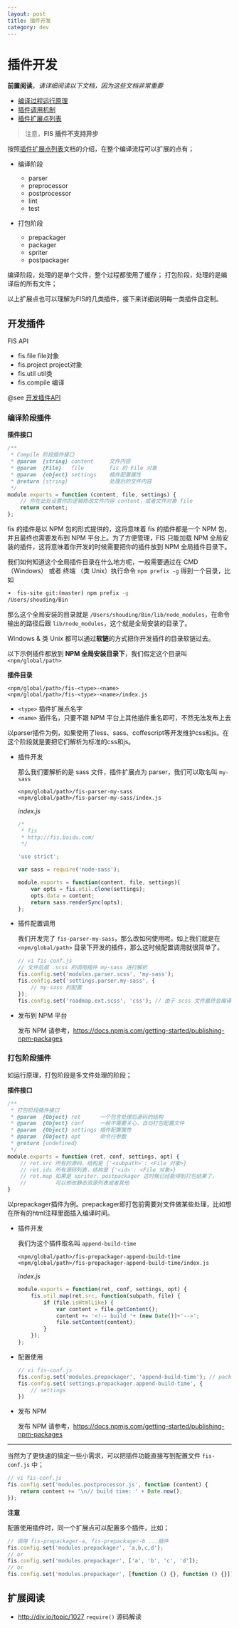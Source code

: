 ```yaml
---
layout: post
title: 插件开发
category: dev
---
```

# 插件开发

**前置阅读**，*请详细阅读以下文档，因为这些文档非常重要*

+ [编译过程运行原理](/docs/more/fis-base.html)
+ [插件调用机制](/docs/more/how-plugin-works.html)
+ [插件扩展点列表](/docs/more/extension-point.html)

> 注意，**FIS 插件不支持异步**

按照[插件扩展点列表](/docs/more/extension-point.html)文档的介绍，在整个编译流程可以扩展的点有；

* 编译阶段
    * parser
    * preprocessor
    * postprocessor
    * lint
    * test

* 打包阶段
    * prepackager
    * packager
    * spriter
    * postpackager

编译阶段，处理的是单个文件，整个过程都使用了缓存；
打包阶段，处理的是编译后的所有文件；

以上扩展点也可以理解为FIS的几类插件，接下来详细说明每一类插件自定制。


## 开发插件

FIS API

* fis.file      file对象
* fis.project   project对象
* fis.util      util类
* fis.compile   编译

@see [开发插件API](/docs/api/dev.html)

### 编译阶段插件

**插件接口**

```js
/**
 * Compile 阶段插件接口
 * @param  {string} content     文件内容
 * @param  {File}   file        fis 的 File 对象
 * @param  {object} settings    插件配置属性
 * @return {string}             处理后的文件内容
 */
module.exports = function (content, file, settings) {
    // 你在此处设置你的逻辑修改文件内容 content，或者文件对象 file
    return content;
};
```

fis 的插件是以 NPM 包的形式提供的，这将意味着 fis 的插件都是一个 NPM 包，并且最终也需要发布到 NPM 平台上。为了方便管理，FIS 只能加载 NPM 全局安装的插件，这将意味着你开发的时候需要把你的插件放到 NPM 全局插件目录下。

我们如何知道这个全局插件目录在什么地方呢，一般需要通过在 CMD （Windows） 或者 终端
 （类 Unix）执行命令 `npm prefix -g` 得到一个目录，比如

 ```bash
➜  fis-site git:(master) npm prefix -g
/Users/shouding/Bin
 ```

那么这个全局安装的目录就是 `/Users/shouding/Bin/lib/node_modules`，在命令输出的路径后跟 `lib/node_modules`，这个就是全局安装的目录了。

Windows & 类 Unix 都可以通过**软链**的方式把你开发插件的目录软链过去。

以下示例插件都放到 **NPM 全局安装目录下**，我们假定这个目录叫 `<npm/global/path>`

**插件目录**

```
<npm/global/path>/fis-<type>-<name>
<npm/global/path>/fis-<type>-<name>/index.js
```

- `<type>` 插件扩展点名字
- `<name>` 插件名，只要不跟 NPM 平台上其他插件重名即可，不然无法发布上去


以parser插件为例，如果使用了less、sass、coffescript等开发维护css和js。在这个阶段就是要把它们解析为标准的css和js。

- 插件开发

    那么我们要解析的是 sass 文件，插件扩展点为 parser，我们可以取名叫 `my-sass`

    ```
    <npm/global/path>/fis-parser-my-sass
    <npm/global/path>/fis-parser-my-sass/index.js
    ```

    *index.js*

    ```javascript
    /*
     * fis
     * http://fis.baidu.com/
     */

    'use strict';

    var sass = require('node-sass');

    module.exports = function(content, file, settings){
        var opts = fis.util.clone(settings);
        opts.data = content;
        return sass.renderSync(opts);
    };

    ```

- 插件配置调用

    我们开发完了 `fis-parser-my-sass`，那么改如何使用呢，如上我们就是在`<npm/global/path>` 目录下开发的插件，那么这时候配置调用就很简单了。

    ```js
    // vi fis-conf.js
    // 文件后缀 .scss 的调用插件 my-sass 进行解析
    fis.config.set('modules.parser.scss', 'my-sass');
    fis.config.set('settings.parser.my-sass', {
        // my-sass 的配置
    });
    fis.config.set('roadmap.ext.scss', 'css'); // 由于 scss 文件最终会编译成 css，设置最终产出文件后缀为 css
    ```

- 发布到 NPM 平台

    发布 NPM 请参考，https://docs.npmjs.com/getting-started/publishing-npm-packages

### 打包阶段插件

如运行原理，打包阶段是多文件处理的阶段；

**插件接口**

```js
/**
 * 打包阶段插件接口
 * @param  {Object} ret      一个包含处理后源码的结构
 * @param  {Object} conf     一般不需要关心，自动打包配置文件
 * @param  {Object} settings 插件配置属性
 * @param  {Object} opt      命令行参数
 * @return {undefined}          
 */
module.exports = function (ret, conf, settings, opt) {
    // ret.src 所有的源码，结构是 {'<subpath>': <File 对象>}
    // ret.ids 所有源码列表，结构是 {'<id>': <File 对象>}
    // ret.map 如果是 spriter、postpackager 这时候已经能得到打包结果了，
    //         可以修改静态资源列表或者其他
}
```

以prepackager插件为例。prepackager即打包前需要对文件做某些处理，比如想在所有的html注释里面插入编译时间。

- 插件开发

    我们为这个插件取名叫 `append-build-time`

    ```
    <npm/global/path>/fis-prepackager-append-build-time
    <npm/global/path>/fis-prepackager-append-build-time/index.js
    ```
    *index.js*

    ```javascript
    module.exports = function(ret, conf, settings, opt) {
        fis.util.map(ret.src, function(subpath, file) {
            if (file.isHtmlLike) {
                var content = file.getContent();
                content += '<!-- build '+ (new Date())+'-->';
                file.setContent(content);
            }
        });
    };
    ```

- 配置使用

    ```js
    // vi fis-conf.js
    fis.config.set('modules.prepackager', 'append-build-time'); // packager阶段插件处理所有文件，所以不需要给某一类后缀的文件设置。
    fis.config.set('settings.prepackager.append-build-time', {
        // settings
    })
    ```

- 发布 NPM
    
    发布 NPM 请参考，https://docs.npmjs.com/getting-started/publishing-npm-packages

--------

当然为了更快速的搞定一些小需求，可以把插件功能直接写到配置文件 `fis-conf.js` 中；

```js
// vi fis-conf.js
fis.config.set('modules.postprocessor.js', function (content) {
    return content += '\n// build time: ' + Date.now();
});
```

**注意**

配置使用插件时，同一个扩展点可以配置多个插件，比如；

```js
// 调用 fis-prepackager-a, fis-prepackager-b ...插件
fis.config.set('modules.prepackager', 'a,b,c,d');
// or
fis.config.set('modules.prepackager', ['a', 'b', 'c', 'd']);
// or
fis.config.set('modules.prepackager', [function () {}, function () {}])
```

## 扩展阅读

- http://div.io/topic/1027 `require()` 源码解读